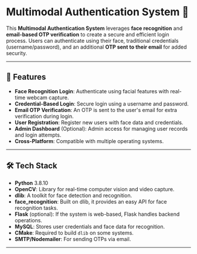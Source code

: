 # Multimodal Authentication System 🔐

This **Multimodal Authentication System** leverages **face recognition** and **email-based OTP verification** to create a secure and efficient login process. Users can authenticate using their face, traditional credentials (username/password), and an additional **OTP sent to their email** for added security.

---

## 🚀 Features

- **Face Recognition Login**: Authenticate using facial features with real-time webcam capture.
- **Credential-Based Login**: Secure login using a username and password.
- **Email OTP Verification**: An OTP is sent to the user's email for extra verification during login.
- **User Registration**: Register new users with face data and credentials.
- **Admin Dashboard** (Optional): Admin access for managing user records and login attempts.
- **Cross-Platform**: Compatible with multiple operating systems.

---

## 🛠️ Tech Stack

- **Python** 3.8.10
- **OpenCV**: Library for real-time computer vision and video capture.
- **dlib**: A toolkit for face detection and recognition.
- **face_recognition**: Built on dlib, it provides an easy API for face recognition tasks.
- **Flask** (optional): If the system is web-based, Flask handles backend operations.
- **MySQL**: Stores user credentials and face data for recognition.
- **CMake**: Required to build `dlib` on some systems.
- **SMTP/Nodemailer**: For sending OTPs via email.

---



